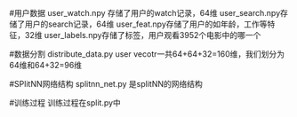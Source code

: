 #用户数据
user_watch.npy 存储了用户的watch记录，64维
user_search.npy存储了用户的search记录，64维
user_feat.npy存储了用户的如年龄，工作等特征，32维
user_labels.npy存储了标签，用户观看3952个电影中的哪一个

#数据分割
distribute_data.py
user vecotr一共64+64+32=160维，我们划分为64维和64+32=96维

#SPlitNN网络结构
splitnn_net.py
是splitNN的网络结构

#训练过程
训练过程在split.py中

